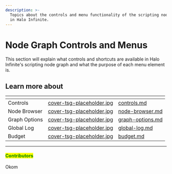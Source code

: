 ```yaml
---
description: >-
  Topics about the controls and menu functionality of the scripting node graph
  in Halo Infinite.
---
```


# Node Graph Controls and Menus

This section will explain what controls and shortcuts are available in Halo Infinite's scripting node graph and what the purpose of each menu element is.



## Learn more about

<table data-view="cards"><thead><tr><th></th><th data-hidden data-card-cover data-type="files"></th><th data-hidden data-card-target data-type="content-ref"></th></tr></thead><tbody><tr><td>Controls</td><td><a href="../../../.gitbook/assets/cover-tsg-placeholder.jpg">cover-tsg-placeholder.jpg</a></td><td><a href="controls.md">controls.md</a></td></tr><tr><td>Node Browser</td><td><a href="../../../.gitbook/assets/cover-tsg-placeholder.jpg">cover-tsg-placeholder.jpg</a></td><td><a href="node-browser.md">node-browser.md</a></td></tr><tr><td>Graph Options</td><td><a href="../../../.gitbook/assets/cover-tsg-placeholder.jpg">cover-tsg-placeholder.jpg</a></td><td><a href="graph-options.md">graph-options.md</a></td></tr><tr><td>Global Log</td><td><a href="../../../.gitbook/assets/cover-tsg-placeholder.jpg">cover-tsg-placeholder.jpg</a></td><td><a href="global-log.md">global-log.md</a></td></tr><tr><td>Budget</td><td><a href="../../../.gitbook/assets/cover-tsg-placeholder.jpg">cover-tsg-placeholder.jpg</a></td><td><a href="budget.md">budget.md</a></td></tr></tbody></table>



***

#### <mark style="color:green;">Contributors</mark>

Okom
